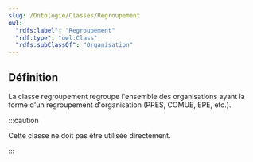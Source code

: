 ```yaml
---
slug: /Ontologie/Classes/Regroupement
owl:
  "rdfs:label": "Regroupement"
  "rdf:type": "owl:Class"
  "rdfs:subClassOf": "Organisation"
---
```


<OntologyTable frontMatter={frontMatter}/>

## Définition

La classe regroupement regroupe l'ensemble des organisations ayant la forme d'un regroupement d'organisation (PRES, COMUE, EPE, etc.).

:::caution

Cette classe ne doit pas être utilisée directement.

:::

